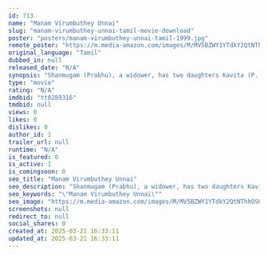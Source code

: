 ```yaml
---
id: 713
name: "Manam Virumbuthey Unnai"
slug: "manam-virumbuthey-unnai-tamil-movie-download"
poster: "posters/manam-virumbuthey-unnai-tamil-1999.jpg"
remote_poster: "https://m.media-amazon.com/images/M/MV5BZWY1YTdkY2QtNThhOS00Y2Y3LTgzMmItMDU5Yzc1ZjFhNzAxXkEyXkFqcGdeQXVyOTk3NTc2MzE@._V1_SX300.jpg"
original_language: "Tamil"
dubbed_in: null
released_date: "N/A"
synopsis: "Shanmugam (Prabhu), a widower, has two daughters Kavita (P. Shwetha) and Anita (Baby Ashwini). In fact, the children were abandoned and he has brought up them without they know that they were orphans. Kavita and Anita pressure him..."
type: "movie"
rating: "N/A"
imdbid: "tt0289316"
tmdbid: null
views: 0
likes: 0
dislikes: 0
author_id: 1
trailer_url: null
runtime: "N/A"
is_featured: 0
is_active: 1
is_comingsoon: 0
seo_title: "Manam Virumbuthey Unnai"
seo_description: "Shanmugam (Prabhu), a widower, has two daughters Kavita (P. Shwetha) and Anita (Baby Ashwini). In fact, the children were abandoned and he has brought up them without they know that they were orphans. Kavita and Anita pressure him..."
seo_keywords: "\"Manam Virumbuthey Unnai\""
seo_image: "https://m.media-amazon.com/images/M/MV5BZWY1YTdkY2QtNThhOS00Y2Y3LTgzMmItMDU5Yzc1ZjFhNzAxXkEyXkFqcGdeQXVyOTk3NTc2MzE@._V1_SX300.jpg"
screenshots: null
redirect_to: null
social_shares: 0
created_at: 2025-03-21 16:33:11
updated_at: 2025-03-21 16:33:11
---
```


